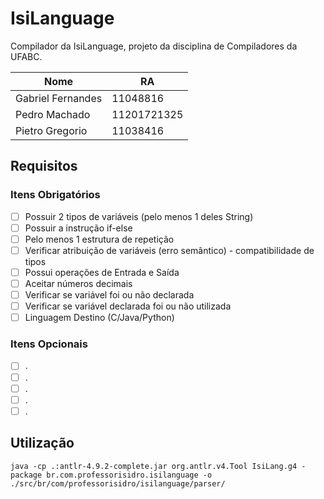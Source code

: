 # IsiLanguage
Compilador da IsiLanguage, projeto da disciplina de Compiladores da UFABC.

| Nome            | RA        |
|-----------------|-----------|
|Gabriel Fernandes|11048816   |
|Pedro Machado    |11201721325|
|Pietro Gregorio  |11038416   |

## Requisitos

### Itens Obrigatórios
 - [ ] Possuir 2 tipos de variáveis (pelo menos 1 deles String)
 - [ ] Possuir a instrução  if-else
 - [ ] Pelo menos 1 estrutura de repetição
 - [ ] Verificar atribuição de variáveis (erro semântico) - compatibilidade de tipos
 - [ ] Possui operações de Entrada e Saída
 - [ ] Aceitar números decimais
 - [ ] Verificar se variável foi ou não declarada
 - [ ] Verificar se variável declarada foi ou não utilizada
 - [ ] Linguagem Destino (C/Java/Python)

### Itens Opcionais
 - [ ] .
 - [ ] .
 - [ ] .
 - [ ] .
 - [ ] .

## Utilização

```
java -cp .:antlr-4.9.2-complete.jar org.antlr.v4.Tool IsiLang.g4 -package br.com.professorisidro.isilanguage -o ./src/br/com/professorisidro/isilanguage/parser/
```

